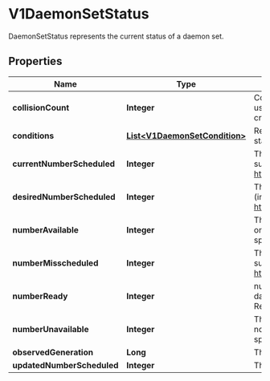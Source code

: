 

# V1DaemonSetStatus

DaemonSetStatus represents the current status of a daemon set.
## Properties

Name | Type | Description | Notes
------------ | ------------- | ------------- | -------------
**collisionCount** | **Integer** | Count of hash collisions for the DaemonSet. The DaemonSet controller uses this field as a collision avoidance mechanism when it needs to create the name for the newest ControllerRevision. |  [optional]
**conditions** | [**List&lt;V1DaemonSetCondition&gt;**](V1DaemonSetCondition.md) | Represents the latest available observations of a DaemonSet&#39;s current state. |  [optional]
**currentNumberScheduled** | **Integer** | The number of nodes that are running at least 1 daemon pod and are supposed to run the daemon pod. More info: https://kubernetes.io/docs/concepts/workloads/controllers/daemonset/ | 
**desiredNumberScheduled** | **Integer** | The total number of nodes that should be running the daemon pod (including nodes correctly running the daemon pod). More info: https://kubernetes.io/docs/concepts/workloads/controllers/daemonset/ | 
**numberAvailable** | **Integer** | The number of nodes that should be running the daemon pod and have one or more of the daemon pod running and available (ready for at least spec.minReadySeconds) |  [optional]
**numberMisscheduled** | **Integer** | The number of nodes that are running the daemon pod, but are not supposed to run the daemon pod. More info: https://kubernetes.io/docs/concepts/workloads/controllers/daemonset/ | 
**numberReady** | **Integer** | numberReady is the number of nodes that should be running the daemon pod and have one or more of the daemon pod running with a Ready Condition. | 
**numberUnavailable** | **Integer** | The number of nodes that should be running the daemon pod and have none of the daemon pod running and available (ready for at least spec.minReadySeconds) |  [optional]
**observedGeneration** | **Long** | The most recent generation observed by the daemon set controller. |  [optional]
**updatedNumberScheduled** | **Integer** | The total number of nodes that are running updated daemon pod |  [optional]



